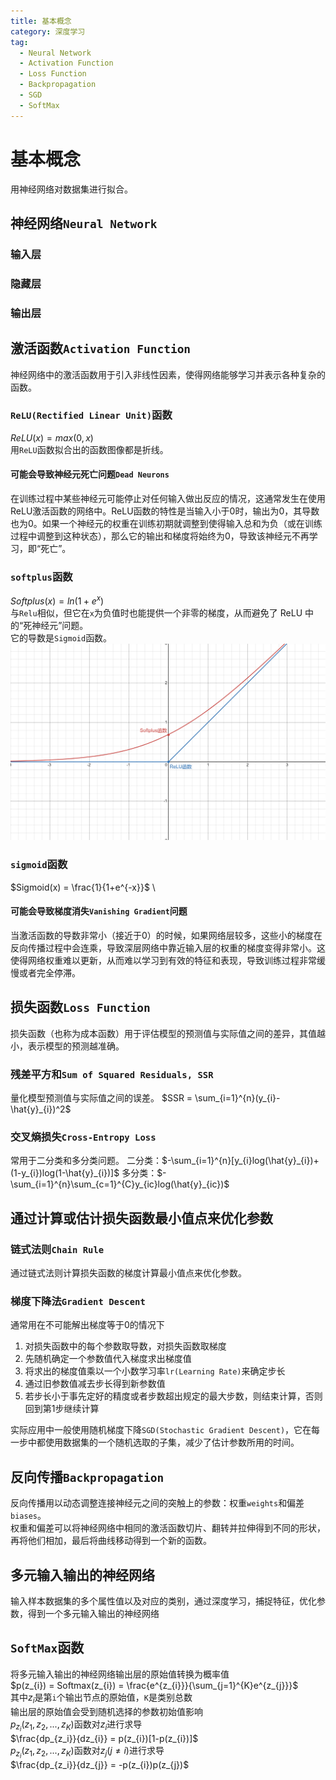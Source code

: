 ```yaml
---
title: 基本概念
category: 深度学习
tag:
  - Neural Network
  - Activation Function
  - Loss Function
  - Backpropagation
  - SGD
  - SoftMax
---
```


# 基本概念
用神经网络对数据集进行拟合。

## 神经网络`Neural Network`
### 输入层

### 隐藏层

### 输出层

## 激活函数`Activation Function`
神经网络中的激活函数用于引入非线性因素，使得网络能够学习并表示各种复杂的函数。
### `ReLU(Rectified Linear Unit)`函数
$ReLU(x) = max(0,x)$ \
用`ReLU`函数拟合出的函数图像都是折线。
#### 可能会导致神经元死亡问题`Dead Neurons`
在训练过程中某些神经元可能停止对任何输入做出反应的情况，这通常发生在使用ReLU激活函数的网络中。ReLU函数的特性是当输入小于0时，输出为0，其导数也为0。如果一个神经元的权重在训练初期就调整到使得输入总和为负（或在训练过程中调整到这种状态），那么它的输出和梯度将始终为0，导致该神经元不再学习，即“死亡”。
### `softplus`函数
$Softplus(x) = ln(1+e^x)$ \
与`Relu`相似，但它在`x`为负值时也能提供一个非零的梯度，从而避免了 ReLU 中的“死神经元”问题。\
它的导数是`Sigmoid`函数。\
![](../../.vuepress/public/assets/images/ReLU&Softplus.png "Relu函数和Softplus函数")
### `sigmoid`函数
$Sigmoid(x) = \frac{1}{1+e^{-x}}$ \
#### 可能会导致梯度消失`Vanishing Gradient`问题
当激活函数的导数非常小（接近于0）的时候，如果网络层较多，这些小的梯度在反向传播过程中会连乘，导致深层网络中靠近输入层的权重的梯度变得非常小。这使得网络权重难以更新，从而难以学习到有效的特征和表现，导致训练过程非常缓慢或者完全停滞。

## 损失函数`Loss Function`
损失函数（也称为成本函数）用于评估模型的预测值与实际值之间的差异，其值越小，表示模型的预测越准确。
### 残差平方和`Sum of Squared Residuals, SSR`
量化模型预测值与实际值之间的误差。
$SSR = \sum_{i=1}^{n}(y_{i}-\hat{y}_{i})^2$
### 交叉熵损失`Cross-Entropy Loss`
常用于二分类和多分类问题。
二分类：$-\sum_{i=1}^{n}[y_{i}log(\hat{y}_{i})+(1-y_{i})log(1-\hat{y}_{i})]$
多分类：$-\sum_{i=1}^{n}\sum_{c=1}^{C}y_{ic}log(\hat{y}_{ic})$

## 通过计算或估计损失函数最小值点来优化参数
### 链式法则`Chain Rule`
通过链式法则计算损失函数的梯度计算最小值点来优化参数。
### 梯度下降法`Gradient Descent`
通常用在不可能解出梯度等于0的情况下
1. 对损失函数中的每个参数取导数，对损失函数取梯度
2. 先随机确定一个参数值代入梯度求出梯度值
3. 将求出的梯度值乘以一个小数学习率`lr(Learning Rate)`来确定步长
4. 通过旧参数值减去步长得到新参数值
5. 若步长小于事先定好的精度或者步数超出规定的最大步数，则结束计算，否则回到第1步继续计算

实际应用中一般使用随机梯度下降`SGD(Stochastic Gradient Descent)`，它在每一步中都使用数据集的一个随机选取的子集，减少了估计参数所用的时间。

## 反向传播`Backpropagation`
反向传播用以动态调整连接神经元之间的突触上的参数：权重`weights`和偏差`biases`。\
权重和偏差可以将神经网络中相同的激活函数切片、翻转并拉伸得到不同的形状，再将他们相加，最后将曲线移动得到一个新的函数。

## 多元输入输出的神经网络
输入样本数据集的多个属性值以及对应的类别，通过深度学习，捕捉特征，优化参数，得到一个多元输入输出的神经网络

## `SoftMax`函数
将多元输入输出的神经网络输出层的原始值转换为概率值\
$p(z_{i}) = Softmax(z_{i}) = \frac{e^{z_{i}}}{\sum_{j=1}^{K}e^{z_{j}}}$\
其中$z_i$是第`i`个输出节点的原始值，`K`是类别总数\
输出层的原始值会受到随机选择的参数初始值影响\
$p_{z_i}(z_1,z_2,...,z_K)$函数对$z_i$进行求导\
$\frac{dp_{z_i}}{dz_{i}} = p(z_{i})[1-p(z_{i})]$\
$p_{z_i}(z_1,z_2,...,z_K)$函数对$z_j(j\ne i)$进行求导\
$\frac{dp_{z_i}}{dz_{j}} = -p(z_{i})p(z_{j})$
